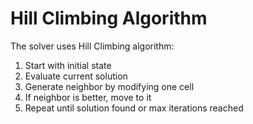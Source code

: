 # Hill Climbing Algorithm

The solver uses Hill Climbing algorithm:
1. Start with initial state
2. Evaluate current solution
3. Generate neighbor by modifying one cell
4. If neighbor is better, move to it
5. Repeat until solution found or max iterations reached